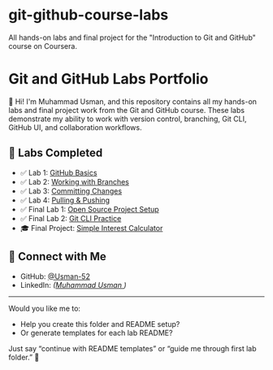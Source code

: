 # git-github-course-labs
All hands-on labs and final project for the "Introduction to Git and GitHub" course on Coursera.
# Git and GitHub Labs Portfolio

👋 Hi! I'm Muhammad Usman, and this repository contains all my hands-on labs and final project work from the Git and GitHub course. These labs demonstrate my ability to work with version control, branching, Git CLI, GitHub UI, and collaboration workflows.

## 📌 Labs Completed

- ✅ Lab 1: [GitHub Basics](./lab1)
- ✅ Lab 2: [Working with Branches](./lab2)
- ✅ Lab 3: [Committing Changes](./lab3)
- ✅ Lab 4: [Pulling & Pushing](./lab4)
- ✅ Final Lab 1: [Open Source Project Setup](./final-lab1)
- ✅ Final Lab 2: [Git CLI Practice](./final-lab2)
- 🎓 Final Project: [Simple Interest Calculator](./final-project)

## 🔗 Connect with Me

- GitHub: [@Usman-52](https://github.com/Usman-52)
- LinkedIn: *([Muhammad Usman ](https://www.linkedin.com/in/muhammad-usman-147415285/))*

---

Would you like me to:
- Help you create this folder and README setup?
- Or generate templates for each lab README?

Just say “continue with README templates” or “guide me through first lab folder.” 💼

